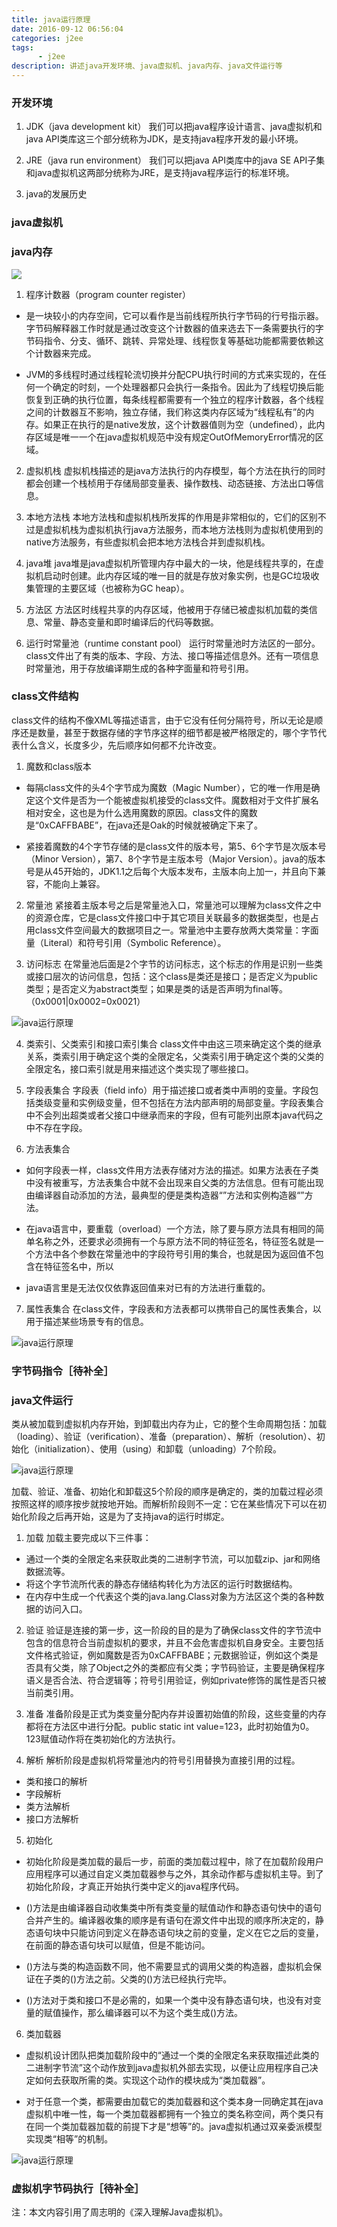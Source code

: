 ```yaml
---
title: java运行原理
date: 2016-09-12 06:56:04
categories: j2ee
tags: 
      - j2ee
description: 讲述java开发环境、java虚拟机、java内存、java文件运行等
---
```


### 开发环境
1. JDK（java development kit）
	我们可以把java程序设计语言、java虚拟机和java API类库这三个部分统称为JDK，是支持java程序开发的最小环境。

2. JRE（java run environment）
	我们可以把java API类库中的java SE API子集和java虚拟机这两部分统称为JRE，是支持java程序运行的标准环境。

3. java的发展历史

### java虚拟机

### java内存

![](01.png)

1. 程序计数器（program counter register）

- 是一块较小的内存空间，它可以看作是当前线程所执行字节码的行号指示器。字节码解释器工作时就是通过改变这个计数器的值来选去下一条需要执行的字节码指令、分支、循环、跳转、异常处理、线程恢复等基础功能都需要依赖这个计数器来完成。

- JVM的多线程时通过线程轮流切换并分配CPU执行时间的方式来实现的，在任何一个确定的时刻，一个处理器都只会执行一条指令。因此为了线程切换后能恢复到正确的执行位置，每条线程都需要有一个独立的程序计数器，各个线程之间的计数器互不影响，独立存储，我们称这类内存区域为“线程私有”的内存。如果正在执行的是native发放，这个计数器值则为空（undefined），此内存区域是唯一一个在java虚拟机规范中没有规定OutOfMemoryError情况的区域。

2. 虚拟机栈
虚拟机栈描述的是java方法执行的内存模型，每个方法在执行的同时都会创建一个栈桢用于存储局部变量表、操作数栈、动态链接、方法出口等信息。

3. 本地方法栈
本地方法栈和虚拟机栈所发挥的作用是非常相似的，它们的区别不过是虚拟机栈为虚拟机执行java方法服务，而本地方法栈则为虚拟机使用到的native方法服务，有些虚拟机会把本地方法栈合并到虚拟机栈。

4. java堆
java堆是java虚拟机所管理内存中最大的一块，他是线程共享的，在虚拟机启动时创建。此内存区域的唯一目的就是存放对象实例，也是GC垃圾收集管理的主要区域（也被称为GC heap）。

5. 方法区
方法区时线程共享的内存区域，他被用于存储已被虚拟机加载的类信息、常量、静态变量和即时编译后的代码等数据。

6. 运行时常量池（runtime constant pool）
运行时常量池时方法区的一部分。class文件出了有类的版本、字段、方法、接口等描述信息外。还有一项信息时常量池，用于存放编译期生成的各种字面量和符号引用。

### class文件结构

class文件的结构不像XML等描述语言，由于它没有任何分隔符号，所以无论是顺序还是数量，甚至于数据存储的字节序这样的细节都是被严格限定的，哪个字节代表什么含义，长度多少，先后顺序如何都不允许改变。

1. 魔数和class版本
- 每隔class文件的头4个字节成为魔数（Magic Number），它的唯一作用是确定这个文件是否为一个能被虚拟机接受的class文件。魔数相对于文件扩展名相对安全，这也是为什么选用魔数的原因。class文件的魔数是“0xCAFFBABE”，在java还是Oak的时候就被确定下来了。

- 紧接着魔数的4个字节存储的是class文件的版本号，第5、6个字节是次版本号（Minor Version），第7、8个字节是主版本号（Major Version）。java的版本号是从45开始的，JDK1.1之后每个大版本发布，主版本向上加一，并且向下兼容，不能向上兼容。

2. 常量池
紧接着主版本号之后是常量池入口，常量池可以理解为class文件之中的资源仓库，它是class文件接口中于其它项目关联最多的数据类型，也是占用class文件空间最大的数据项目之一。常量池中主要存放两大类常量：字面量（Literal）和符号引用（Symbolic Reference）。

3. 访问标志
在常量池后面是2个字节的访问标志，这个标志的作用是识别一些类或接口层次的访问信息，包括：这个class是类还是接口；是否定义为public类型；是否定义为abstract类型；如果是类的话是否声明为final等。（0x0001|0x0002=0x0021）

![java运行原理](02.png)

4. 类索引、父类索引和接口索引集合
class文件中由这三项来确定这个类的继承关系，类索引用于确定这个类的全限定名，父类索引用于确定这个类的父类的全限定名，接口索引就是用来描述这个类实现了哪些接口。

5. 字段表集合
字段表（field info）用于描述接口或者类中声明的变量。字段包括类级变量和实例级变量，但不包括在方法内部声明的局部变量。字段表集合中不会列出超类或者父接口中继承而来的字段，但有可能列出原本java代码之中不存在字段。

6. 方法表集合
- 如何字段表一样，class文件用方法表存储对方法的描述。如果方法表在子类中没有被重写，方法表集合中就不会出现来自父类的方法信息。但有可能出现由编译器自动添加的方法，最典型的便是类构造器“<clinit>”方法和实例构造器“<init>”方法。

- 在java语言中，要重载（overload）一个方法，除了要与原方法具有相同的简单名称之外，还要求必须拥有一个与原方法不同的特征签名，特征签名就是一个方法中各个参数在常量池中的字段符号引用的集合，也就是因为返回值不包含在特征签名中，所以

- java语言里是无法仅仅依靠返回值来对已有的方法进行重载的。

7. 属性表集合
在class文件，字段表和方法表都可以携带自己的属性表集合，以用于描述某些场景专有的信息。

![java运行原理](03.png)

### 字节码指令［待补全］

### java文件运行

类从被加载到虚拟机内存开始，到卸载出内存为止，它的整个生命周期包括：加载（loading）、验证（verification）、准备（preparation）、解析（resolution）、初始化（initialization）、使用（using）和卸载（unloading）7个阶段。

![java运行原理](04.jpg)

加载、验证、准备、初始化和卸载这5个阶段的顺序是确定的，类的加载过程必须按照这样的顺序按步就按地开始。而解析阶段则不一定：它在某些情况下可以在初始化阶段之后再开始，这是为了支持java的运行时绑定。

1. 加载
加载主要完成以下三件事：
- 通过一个类的全限定名来获取此类的二进制字节流，可以加载zip、jar和网络数据流等。
- 将这个字节流所代表的静态存储结构转化为方法区的运行时数据结构。
- 在内存中生成一个代表这个类的java.lang.Class对象为方法区这个类的各种数据的访问入口。

2. 验证
验证是连接的第一步，这一阶段的目的是为了确保class文件的字节流中包含的信息符合当前虚拟机的要求，并且不会危害虚拟机自身安全。主要包括文件格式验证，例如魔数是否为0xCAFFBABE；元数据验证，例如这个类是否具有父类，除了Object之外的类都应有父类；字节码验证，主要是确保程序语义是否合法、符合逻辑等；符号引用验证，例如private修饰的属性是否只被当前类引用。

3. 准备
准备阶段是正式为类变量分配内存并设置初始值的阶段，这些变量的内存都将在方法区中进行分配。public static int value=123，此时初始值为0。123赋值动作将在类初始化的<clinit>方法执行。

4. 解析
解析阶段是虚拟机将常量池内的符号引用替换为直接引用的过程。

- 类和接口的解析
- 字段解析
- 类方法解析
- 接口方法解析

5. 初始化
- 初始化阶段是类加载的最后一步，前面的类加载过程中，除了在加载阶段用户应用程序可以通过自定义类加载器参与之外，其余动作都与虚拟机主导。到了初始化阶段，才真正开始执行类中定义的java程序代码。

- <clinit>()方法是由编译器自动收集类中所有类变量的赋值动作和静态语句快中的语句合并产生的。编译器收集的顺序是有语句在源文件中出现的顺序所决定的，静态语句块中只能访问到定义在静态语句块之前的变量，定义在它之后的变量，在前面的静态语句块可以赋值，但是不能访问。

- <clinit>()方法与类的构造函数不同，他不需要显式的调用父类的构造器，虚拟机会保证在子类的<clinit>()方法之前。父类的<clinit>()方法已经执行完毕。

- <clinit>()方法对于类和接口不是必需的，如果一个类中没有静态语句块，也没有对变量的赋值操作，那么编译器可以不为这个类生成<clinit>()方法。

6. 类加载器
- 虚拟机设计团队把类加载阶段中的“通过一个类的全限定名来获取描述此类的二进制字节流”这个动作放到java虚拟机外部去实现，以便让应用程序自己决定如何去获取所需的类。实现这个动作的模块成为“类加载器”。

- 对于任意一个类，都需要由加载它的类加载器和这个类本身一同确定其在java虚拟机中唯一性，每一个类加载器都拥有一个独立的类名称空间，两个类只有在同一个类加载器加载的前提下才是“想等”的。java虚拟机通过双亲委派模型实现类“相等”的机制。

![java运行原理](05.png)

### 虚拟机字节码执行［待补全］

注：本文内容引用了周志明的《深入理解Java虚拟机》。


